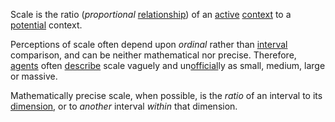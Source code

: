 Scale is the ratio (*proportional* [relationship](https://github.com/gcassel/Modular-Organization-Terminology/blob/master/terms/relationship.md)) of an [active](https://github.com/gcassel/Modular-Organization-Terminology/edit/master/terms/active.md) [context](https://github.com/gcassel/Modular-Organization-Terminology/edit/master/terms/context.md) to a [potential](https://github.com/gcassel/Modular-Organization-Terminology/edit/master/terms/potential.md) context.

Perceptions of scale often depend upon *ordinal* rather than [interval](https://github.com/gcassel/Modular-Organization-Terminology/blob/master/terms/interval.md) comparison, and can be neither mathematical nor precise.  Therefore, [agents](https://github.com/gcassel/Modular-Organization-Terminology/blob/master/terms/agent.md) often [describe](https://github.com/gcassel/Modular-Organization-Terminology/edit/master/terms/description.md) scale vaguely and un[official](https://github.com/gcassel/Modular-Organization-Terminology/edit/master/terms/official.md)ly as small, medium, large or massive.

Mathematically precise scale, when possible, is the *ratio* of an interval to its [dimension](https://github.com/gcassel/Modular-Organization-Terminology/blob/master/terms/dimension.md), or to *another* interval *within* that dimension.   
